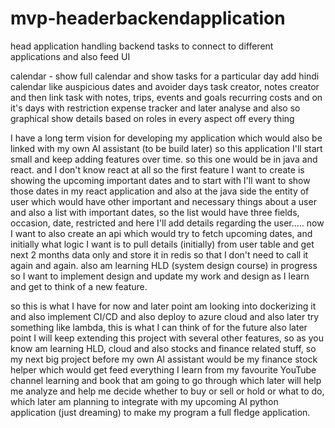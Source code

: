 # mvp-headerbackendapplication
head application handling backend tasks to connect to different applications and also feed UI

calendar - show full calendar and show tasks for a particular day
add hindi calendar like auspicious dates and avoider days
task creator, notes creator and then link task with notes, trips, events and goals
recurring costs and on it's days with restriction
expense tracker and later analyse and also so graphical
show details based on roles in every aspect off every thing


I have a long term vision for developing my application which would also be linked with my own AI assistant (to be build later)
so this application I'll start small and keep adding features over time.
so this one would be in java and react. and I don't know react at all
so the first feature I want to create is showing the upcoming important dates and to start with I'll want to show those dates in my react application and also at the java side the entity of user which would have other important and necessary things about a user and also a list with important dates, so the list would have three fields, occasion, date, restricted
and here I'll add details regarding the user..... now I want to also create an api which would try to fetch upcoming dates, and initially what logic I want is to pull details (initially) from user table and get next 2 months data only and store it in redis so that I don't need to call it again and again. also am learning HLD (system design course) in progress so I want to implement design and update my work and design as I learn and get to think of a new feature.

so this is what I have for now and later point am looking into dockerizing it and also implement CI/CD and also deploy to azure cloud and also later try something like lambda, this is what I can think of for the future
also later point I will keep extending this project with several other features, so as you know am learning HLD, cloud and also stocks and finance related stuff, so my next big project before my own AI assistant would be my finance stock helper which would get feed everything I learn from my favourite YouTube channel learning and book that am going to go through which later will help me analyze and help me decide whether to buy or sell or hold or what to do, which later am planning to integrate with my upcoming AI python application (just dreaming) to make my program a full fledge application.
